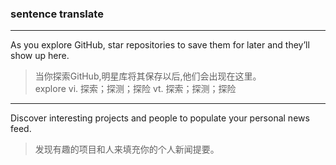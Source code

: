 ### sentence translate

----------

As you explore GitHub, star repositories to save them for later and they’ll show up here.
> 当你探索GitHub,明星库将其保存以后,他们会出现在这里。  
> explore vi. 探索；探测；探险   vt. 探索；探测；探险

----------

Discover interesting projects and people to populate your personal news feed.
> 发现有趣的项目和人来填充你的个人新闻提要。

